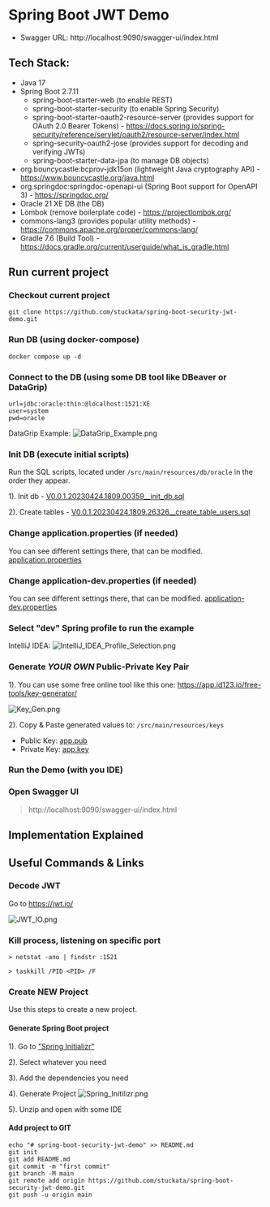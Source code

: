 # Spring Boot JWT Demo

- Swagger URL: http://localhost:9090/swagger-ui/index.html

## Tech Stack:

- Java 17
- Spring Boot 2.7.11
  - spring-boot-starter-web (to enable REST)
  - spring-boot-starter-security (to enable Spring Security)
  - spring-boot-starter-oauth2-resource-server (provides support for OAuth 2.0 Bearer Tokens) - https://docs.spring.io/spring-security/reference/servlet/oauth2/resource-server/index.html
  - spring-security-oauth2-jose (provides support for decoding and verifying JWTs)
  - spring-boot-starter-data-jpa (to manage DB objects)
- org.bouncycastle:bcprov-jdk15on (lightweight Java cryptography API) - https://www.bouncycastle.org/java.html
- org.springdoc:springdoc-openapi-ui (Spring Boot support for OpenAPI 3) - https://springdoc.org/
- Oracle 21 XE DB (the DB)
- Lombok (remove boilerplate code) - https://projectlombok.org/
- commons-lang3 (provides popular utility methods) - https://commons.apache.org/proper/commons-lang/
- Gradle 7.6 (Build Tool) - https://docs.gradle.org/current/userguide/what_is_gradle.html

## Run current project

### Checkout current project

``` 
git clone https://github.com/stuckata/spring-boot-security-jwt-demo.git 
```

### Run DB (using docker-compose)

``` 
docker compose up -d 
```

### Connect to the DB (using some DB tool like DBeaver or DataGrip)

```properties
url=jdbc:oracle:thin:@localhost:1521:XE
user=system
pwd=oracle
```

DataGrip Example:
![DataGrip_Example.png](docs/DataGrip_Example.png)

### Init DB (execute initial scripts)

Run the SQL scripts, located under ```/src/main/resources/db/oracle``` in the order they appear.

1). Init
db - [V0.0.1.20230424.1809.00359__init_db.sql](src%2Fmain%2Fresources%2Fdb%2Foracle%2FV0.0.1.20230424.1809.00359__init_db.sql)

2). Create
tables - [V0.0.1.20230424.1809.26326__create_table_users.sql](src%2Fmain%2Fresources%2Fdb%2Foracle%2FV0.0.1.20230424.1809.26326__create_table_users.sql)

### Change application.properties (if needed)

You can see different settings there, that can be modified.
[application.properties](src%2Fmain%2Fresources%2Fapplication.properties)

### Change application-dev.properties (if needed)

You can see different settings there, that can be modified.
[application-dev.properties](src%2Fmain%2Fresources%2Fapplication-dev.properties)

### Select "dev" Spring profile to run the example

IntelliJ IDEA:
![IntelliJ_IDEA_Profile_Selection.png](docs/IntelliJ_IDEA_Profile_Selection.png)

### Generate *YOUR OWN* Public-Private Key Pair

1). You can use some free online tool like this one:
https://app.id123.io/free-tools/key-generator/

![Key_Gen.png](docs/Key_Gen.png)

2). Copy & Paste generated values to: ```/src/main/resources/keys```

- Public Key: [app.pub](src%2Fmain%2Fresources%2Fkeys%2Fapp.pub)
- Private Key: [app.key](src%2Fmain%2Fresources%2Fkeys%2Fapp.key)

### Run the Demo (with you IDE)

### Open Swagger UI

> http://localhost:9090/swagger-ui/index.html

## Implementation Explained

## Useful Commands & Links

### Decode JWT

Go to https://jwt.io/

![JWT_IO.png](docs/JWT_IO.png)

### Kill process, listening on specific port

```
> netstat -ano | findstr :1521

> taskkill /PID <PID> /F
```

### Create NEW Project

Use this steps to create a new project.

#### Generate Spring Boot project

1). Go to ["Spring Initializr"](https://start.spring.io/)

2). Select whatever you need

3). Add the dependencies you need

4). Generate Project
![Spring_Initilizr.png](docs/Spring_Initilizr.png)

5). Unzip and open with some IDE

#### Add project to GIT

```
echo "# spring-boot-security-jwt-demo" >> README.md
git init
git add README.md
git commit -m "first commit"
git branch -M main
git remote add origin https://github.com/stuckata/spring-boot-security-jwt-demo.git
git push -u origin main
```